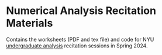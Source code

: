 
# Numerical Analysis Recitation Materials
Contains the worksheets (PDF and tex file) and code for NYU [undergraduate analysis](https://math.nyu.edu/dynamic/courses/undergrad/math-ua-325/) recitation sessions in Spring 2024. 